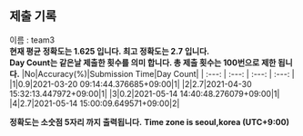 


  
## 제출 기록  
이름 : team3  
**현재 평균 정확도는 1.625 입니다. 최고 정확도는 2.7 입니다.**  
**Day Count는 같은날 제출한 횟수를 의미 합니다. 총 제출 횟수는 100번으로 제한 됩니다.**
|No|Accuracy(%)|Submission Time|Day Count|
| :---: | :---: | :---: | :---: |
|1|0.9|2021-03-20 09:14:44.376685+09:00|1|
|2|2.7|2021-04-30 15:32:13.447972+09:00|1|
|3|0.2|2021-05-14 14:40:48.276079+09:00|1|
|4|2.7|2021-05-14 15:00:09.649571+09:00|2|


**정확도는 소숫점 5자리 까지 출력됩니다.**
**Time zone is seoul,korea (UTC+9:00)**
